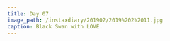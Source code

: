 ```yaml
---
title: Day 07
image_path: /instaxdiary/201902/2019%202%2011.jpg
caption: Black Swan with LOVE.
---
```


